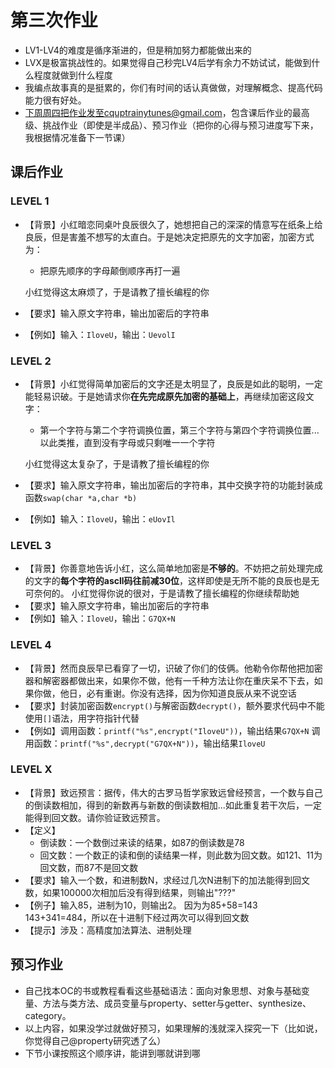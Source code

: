 # 第三次作业
- LV1-LV4的难度是循序渐进的，但是稍加努力都能做出来的
- LVX是极富挑战性的。如果觉得自己秒完LV4后学有余力不妨试试，能做到什么程度就做到什么程度
- 我编点故事真的是挺累的，你们有时间的话认真做做，对理解概念、提高代码能力很有好处。
- 下周周四把作业发至cquptrainytunes@gmail.com，包含课后作业的最高级、挑战作业（即使是半成品）、预习作业（把你的心得与预习进度写下来，我根据情况准备下一节课）

## 课后作业
### LEVEL 1
- 【背景】小红暗恋同桌叶良辰很久了，她想把自己的深深的情意写在纸条上给良辰，但是害羞不想写的太直白。于是她决定把原先的文字加密，加密方式为：
	- 把原先顺序的字母颠倒顺序再打一遍

	小红觉得这太麻烦了，于是请教了擅长编程的你

- 【要求】输入原文字符串，输出加密后的字符串
- 【例如】输入：`IloveU`，输出：`UevolI`

### LEVEL 2
- 【背景】小红觉得简单加密后的文字还是太明显了，良辰是如此的聪明，一定能轻易识破。于是她请求你**在先完成原先加密的基础上**，再继续加密这段文字：
	- 第一个字符与第二个字符调换位置，第三个字符与第四个字符调换位置...以此类推，直到没有字母或只剩唯一一个字符

	小红觉得这太复杂了，于是请教了擅长编程的你
	
- 【要求】输入原文字符串，输出加密后的字符串，其中交换字符的功能封装成函数`swap(char *a,char *b)`
- 【例如】输入：`IloveU`，输出：`eUovIl`

### LEVEL 3
- 【背景】你善意地告诉小红，这么简单地加密是**不够的**。不妨把之前处理完成的文字的**每个字符的ascll码往前减30位**，这样即使是无所不能的良辰也是无可奈何的。
小红觉得你说的很对，于是请教了擅长编程的你继续帮助她
- 【要求】输入原文字符串，输出加密后的字符串
- 【例如】输入：`IloveU`，输出：`G7QX+N`

### LEVEL 4
- 【背景】然而良辰早已看穿了一切，识破了你们的伎俩。他勒令你帮他把加密器和解密器都做出来，如果你不做，他有一千种方法让你在重庆呆不下去，如果你做，他日，必有重谢。你没有选择，因为你知道良辰从来不说空话
- 【要求】封装加密函数`encrypt()`与解密函数`decrypt()`，额外要求代码中不能使用`[]`语法，用字符指针代替
- 【例如】调用函数：`printf("%s",encrypt("IloveU"))`，输出结果`G7QX+N`
	调用函数：`printf("%s",decrypt("G7QX+N"))`，输出结果`IloveU`

### LEVEL X
- 【背景】致远预言：据传，伟大的古罗马哲学家致远曾经预言，一个数与自己的倒读数相加，得到的新数再与新数的倒读数相加...如此重复若干次后，一定能得到回文数。请你验证致远预言。
- 【定义】
	- 倒读数：一个数倒过来读的结果，如87的倒读数是78
	- 回文数：一个数正的读和倒的读结果一样，则此数为回文数。如121、11为回文数，而87不是回文数
- 【要求】输入一个数，和进制数N，求经过几次N进制下的加法能得到回文数，如果100000次相加后没有得到结果，则输出"???"
- 【例子】输入85，进制为10，则输出2。
因为为85+58=143 143+341=484，所以在十进制下经过两次可以得到回文数
- 【提示】涉及：高精度加法算法、进制处理

## 预习作业
- 自己找本OC的书或教程看看这些基础语法：面向对象思想、对象与基础变量、方法与类方法、成员变量与property、setter与getter、synthesize、category。
- 以上内容，如果没学过就做好预习，如果理解的浅就深入探究一下（比如说，你觉得自己@property研究透了么）
- 下节小课按照这个顺序讲，能讲到哪就讲到哪
